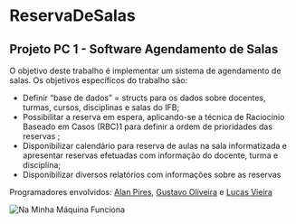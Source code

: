 # ReservaDeSalas
Projeto PC 1 - Software Agendamento de Salas
---
O objetivo deste trabalho é implementar um sistema de agendamento de salas. Os objetivos
específicos do trabalho são:
+ Definir “base de dados” = structs para os dados sobre docentes, turmas, cursos, disciplinas e
salas do IFB;
+ Possibilitar a reserva em espera, aplicando-se a técnica de Raciocínio Baseado em Casos
(RBC)1
para definir a ordem de prioridades das reservas ;
+ Disponibilizar calendário para reserva de aulas na sala informatizada e apresentar reservas
efetuadas com informação do docente, turma e disciplina;
+ Disponibilizar diversos relatórios com informações sobre as reservas

Programadores envolvidos: [Alan Pires](https://www.github.com/Cziek), [Gustavo Oliveira](https://www.github.com/n0tch) e [Lucas Vieira](https://www.github.com/vieiralc)

![Na Minha Máquina Funciona](https://cdn-images-1.medium.com/max/800/1*UpNbXS_bBURTXqJzvpAqeg.jpeg)

